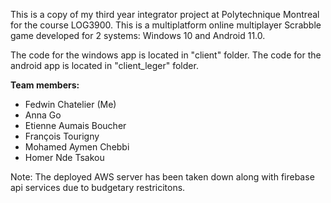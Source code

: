 This is a copy of my third year integrator project at Polytechnique Montreal for the course LOG3900.
This is a multiplatform online multiplayer Scrabble game developed for 2 systems: Windows 10 and Android 11.0.

The code for the windows app is located in "client" folder. The code for the android app is located in "client_leger" folder. 


**Team members:**
- Fedwin Chatelier (Me)
- Anna Go
- Etienne Aumais Boucher
- François Tourigny
- Mohamed Aymen Chebbi 
- Homer Nde Tsakou


Note: The deployed AWS server has been taken down along with firebase api services due to budgetary restricitons.

